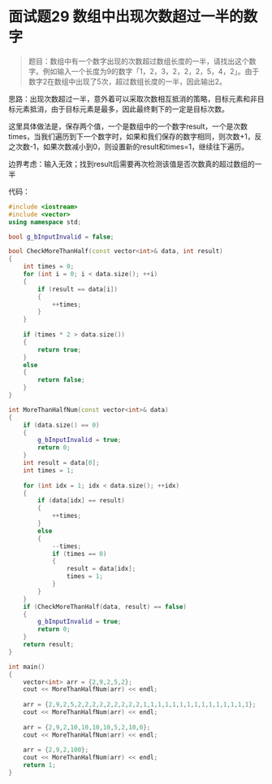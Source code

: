 # 面试题29 数组中出现次数超过一半的数字

>题目：数组中有一个数字出现的次数超过数组长度的一半，请找出这个数字。例如输入一个长度为9的数字「1，2，3，2，2，2，5，4，2」。由于数字2在数组中出现了5次，超过数组长度的一半，因此输出2。
>

思路：出现次数超过一半，意外着可以采取次数相互抵消的策略，目标元素和非目标元素抵消，由于目标元素是最多，因此最终剩下的一定是目标次数。

这里具体做法是，保存两个值，一个是数组中的一个数字result，一个是次数times，当我们遍历到下一个数字时，如果和我们保存的数字相同，则次数+1，反之次数-1，如果次数减小到0，则设置新的result和times=1，继续往下遍历。

边界考虑：输入无效；找到result后需要再次检测该值是否次数真的超过数组的一半

代码：

```c++
#include <iostream>
#include <vector>
using namespace std;

bool g_bInputInvalid = false;

bool CheckMoreThanHalf(const vector<int>& data, int result)
{
    int times = 0;
    for (int i = 0; i < data.size(); ++i)
    {
        if (result == data[i])
        {
            ++times;
        }
    }
    
    if (times * 2 > data.size())
    {
        return true;
    }
    else
    {
        return false;
    }
}

int MoreThanHalfNum(const vector<int>& data)
{
    if (data.size() == 0)
    {
        g_bInputInvalid = true;
        return 0;
    }
    int result = data[0];
    int times = 1;
    
    for (int idx = 1; idx < data.size(); ++idx)
    {
        if (data[idx] == result)
        {
            ++times;
        }
        else
        {
            --times;
            if (times == 0)
            {
                result = data[idx];
                times = 1;
            }
        }
    }
    if (CheckMoreThanHalf(data, result) == false)
    {
        g_bInputInvalid = true;
        return 0;
    }
    return result;
}

int main()
{
    vector<int> arr = {2,9,2,5,2};
    cout << MoreThanHalfNum(arr) << endl;
    
    arr = {2,9,2,5,2,2,2,2,2,2,2,2,2,1,1,1,1,1,1,1,1,1,1,1,1,1,1,1};
    cout << MoreThanHalfNum(arr) << endl;
    
    arr = {2,9,2,10,10,10,10,5,2,10,0};
    cout << MoreThanHalfNum(arr) << endl;
    
    arr = {2,9,2,100};
    cout << MoreThanHalfNum(arr) << endl;
    return 1;
}
```

